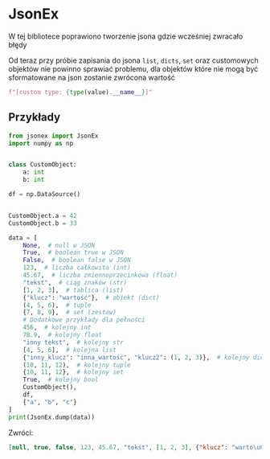 # JsonEx

W tej bibliotece poprawiono tworzenie jsona gdzie wcześniej zwracało błędy

Od teraz przy próbie zapisania do jsona `list`, `dicts`, `set` oraz customowych objektów nie powinno sprawiać problemu,
dla objektów które nie mogą być sformatowane na json zostanie zwrócona wartość
```python
f"[custom type: {type(value).__name__}]"
```


## Przykłady
```python
from jsonex import JsonEx
import numpy as np


class CustomObject:
    a: int
    b: int

df = np.DataSource()


CustomObject.a = 42
CustomObject.b = 33

data = [
    None,  # null w JSON
    True,  # boolean true w JSON
    False,  # boolean false w JSON
    123,  # liczba całkowita (int)
    45.67,  # liczba zmiennoprzecinkowa (float)
    "tekst",  # ciąg znaków (str)
    [1, 2, 3],  # tablica (list)
    {"klucz": "wartość"},  # obiekt (dict)
    (4, 5, 6),  # tuple
    {7, 8, 9},  # set (zestaw)
    # Dodatkowe przykłady dla pełności
    456,  # kolejny int
    78.9,  # kolejny float
    "inny tekst",  # kolejny str
    [4, 5, 6],  # kolejna list
    {"inny_klucz": "inna_wartość", "klucz2": (1, 2, 3)},  # kolejny dict
    (10, 11, 12),  # kolejny tuple
    {10, 11, 12},  # kolejny set
    True,  # kolejny bool
    CustomObject(),
    df,
    {"a", "b", "c"}
]
print(JsonEx.dump(data))
```
Zwróci:
```json
[null, true, false, 123, 45.67, "tekst", [1, 2, 3], {"klucz": "warto\u015b\u0107"}, [4, 5, 6], [8, 9, 7], 456, 78.9, "inny tekst", [4, 5, 6], {"inny_klucz": "inna_warto\u015b\u0107", "klucz2": [1, 2, 3]}, [10, 11, 12], [10, 11, 12], true, "[custom type: CustomObject]", "[custom type: DataSource]", ["c", "b", "a"]]
```
